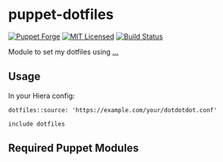 puppet-dotfiles
===========

[![Puppet Forge](https://img.shields.io/puppetforge/v/halyard/dotfiles.svg)](https://forge.puppetlabs.com/halyard/dotfiles)
[![MIT Licensed](https://img.shields.io/badge/license-MIT-green.svg)](https://tldrlegal.com/license/mit-license)
[![Build Status](https://img.shields.io/travis/com/halyard/puppet-dotfiles.svg)](https://travis-ci.com/halyard/puppet-dotfiles)

Module to set my dotfiles using [...](https://github.com/ingydotnet/...)

## Usage

In your Hiera config:

```
dotfiles::source: 'https://example.com/your/dotdotdot.conf'
```

```puppet
include dotfiles
```

## Required Puppet Modules


